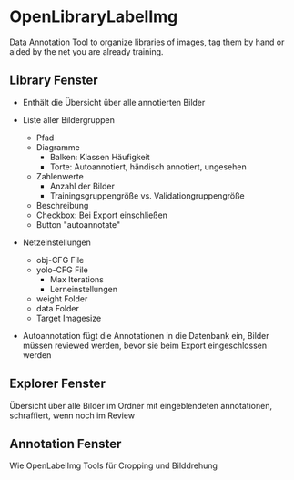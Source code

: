 ﻿# OpenLibraryLabelImg

Data Annotation Tool to organize libraries of images, tag them by hand or aided by the net you are already training.

## Library Fenster

- Enthält die Übersicht über alle annotierten Bilder
- Liste aller Bildergruppen
	- Pfad
	- Diagramme
		- Balken: Klassen Häufigkeit
		- Torte: Autoannotiert, händisch annotiert, ungesehen
	- Zahlenwerte
		- Anzahl der Bilder
		- Trainingsgruppengröße vs. Validationgruppengröße
	- Beschreibung
	- Checkbox: Bei Export einschließen
	- Button "autoannotate"

- Netzeinstellungen
	- obj-CFG File
	- yolo-CFG File
		- Max Iterations
		- Lerneinstellungen
	- weight Folder
	- data Folder
	- Target Imagesize

- Autoannotation fügt die Annotationen in die Datenbank ein, Bilder müssen reviewed werden, bevor sie beim Export eingeschlossen werden

## Explorer Fenster

Übersicht über alle Bilder im Ordner mit eingeblendeten annotationen, schraffiert, wenn noch im Review

## Annotation Fenster
Wie OpenLabelImg
Tools für Cropping und Bilddrehung